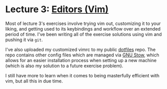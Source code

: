 # Lecture 3: [Editors (Vim)](https://missing.csail.mit.edu/2020/editors/)

Most of lecture 3's exercises involve trying vim out, customizing it to your liking, and getting used to its keybindings and workflow over an extended period of time. I've been writing all of the exercise solutions using vim and pushing it via `git`.

I've also uploaded my customized vimrc to my public [dotfiles](https://github.com/Jacoli1023/dotfiles) repo. The repo contains other config files which are managed via [GNU Stow](https://www.gnu.org/software/stow/), which allows for an easier installation process when setting up a new machine (which is also my solution to a future exercise problem).

I still have more to learn when it comes to being masterfully efficient with vim, but all this in due time.
